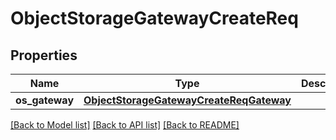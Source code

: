 # ObjectStorageGatewayCreateReq

## Properties
Name | Type | Description | Notes
------------ | ------------- | ------------- | -------------
**os_gateway** | [**ObjectStorageGatewayCreateReqGateway**](ObjectStorageGatewayCreateReqGateway.md) |  | [optional] 

[[Back to Model list]](../README.md#documentation-for-models) [[Back to API list]](../README.md#documentation-for-api-endpoints) [[Back to README]](../README.md)


